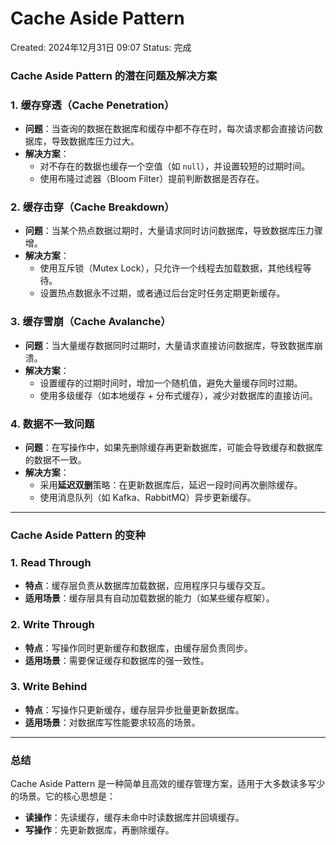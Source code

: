 # Cache Aside Pattern

Created: 2024年12月31日 09:07
Status: 完成

### **Cache Aside Pattern 的潜在问题及解决方案**

### 1. **缓存穿透（Cache Penetration）**

- **问题**：当查询的数据在数据库和缓存中都不存在时，每次请求都会直接访问数据库，导致数据库压力过大。
- **解决方案**：
    - 对不存在的数据也缓存一个空值（如 `null`），并设置较短的过期时间。
    - 使用布隆过滤器（Bloom Filter）提前判断数据是否存在。

### 2. **缓存击穿（Cache Breakdown）**

- **问题**：当某个热点数据过期时，大量请求同时访问数据库，导致数据库压力骤增。
- **解决方案**：
    - 使用互斥锁（Mutex Lock），只允许一个线程去加载数据，其他线程等待。
    - 设置热点数据永不过期，或者通过后台定时任务定期更新缓存。

### 3. **缓存雪崩（Cache Avalanche）**

- **问题**：当大量缓存数据同时过期时，大量请求直接访问数据库，导致数据库崩溃。
- **解决方案**：
    - 设置缓存的过期时间时，增加一个随机值，避免大量缓存同时过期。
    - 使用多级缓存（如本地缓存 + 分布式缓存），减少对数据库的直接访问。

### 4. **数据不一致问题**

- **问题**：在写操作中，如果先删除缓存再更新数据库，可能会导致缓存和数据库的数据不一致。
- **解决方案**：
    - 采用**延迟双删**策略：在更新数据库后，延迟一段时间再次删除缓存。
    - 使用消息队列（如 Kafka、RabbitMQ）异步更新缓存。

---

### **Cache Aside Pattern 的变种**

### 1. **Read Through**

- **特点**：缓存层负责从数据库加载数据，应用程序只与缓存交互。
- **适用场景**：缓存层具有自动加载数据的能力（如某些缓存框架）。

### 2. **Write Through**

- **特点**：写操作同时更新缓存和数据库，由缓存层负责同步。
- **适用场景**：需要保证缓存和数据库的强一致性。

### 3. **Write Behind**

- **特点**：写操作只更新缓存，缓存层异步批量更新数据库。
- **适用场景**：对数据库写性能要求较高的场景。

---

### **总结**

Cache Aside Pattern 是一种简单且高效的缓存管理方案，适用于大多数读多写少的场景。它的核心思想是：

- **读操作**：先读缓存，缓存未命中时读数据库并回填缓存。
- **写操作**：先更新数据库，再删除缓存。